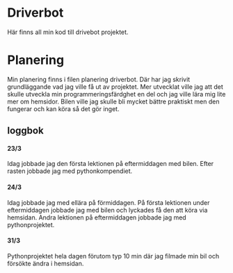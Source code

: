 # Driverbot
Här finns all min kod till drivebot projektet. 

# Planering
Min planering finns i filen planering driverbot. Där har jag skrivit grundläggande vad jag ville få ut av projektet. Mer utvecklat ville jag att det skulle utveckla min programmeringsfärdghet en del och jag ville lära mig lite mer om hemsidor. Bilen ville jag skulle bli mycket bättre praktiskt men den fungerar och kan köra så det gör inget.

## loggbok
#### 23/3
Idag jobbade jag den första lektionen på eftermiddagen med bilen. Efter rasten jobbade jag med pythonkompendiet. 

#### 24/3
Idag jobbade jag med ellära på förmiddagen. På första lektionen under eftermiddagen jobbade jag med bilen och lyckades få den att köra via hemsidan. Andra lektionen på eftermiddagen jobbade jag med pythonprojektet.

#### 31/3
Pythonprojektet hela dagen förutom typ 10 min där jag filmade min bil och försökte ändra i hemsidan. 
